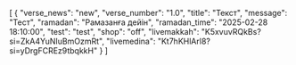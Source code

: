 [
  {
    "verse_news": "new",
    "verse_number": "1.0",
    "title": "Текст",
    "message": "Тест",
    "ramadan": "Рамазанға дейін",
    "ramadan_time": "2025-02-28 18:10:00",
    "test": "test",
    "shop": "off",
    "livemakkah": "K5xvuvRQkBs?si=ZkA4YuNIuBmOzmRt",
    "livemedina": "Kt7hKHlArl8?si=yDrgFCREz9tbqkkH"
  }
]